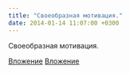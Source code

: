 ```yaml
---
title: "Своеобразная мотивация."
date: 2014-01-14 11:07:00 +0300
---
```


Своеобразная мотивация.


[Вложение](/assets/vk_photos/1/SHFgB_OcCEM.jpg)
[Вложение](/assets/vk_photos/1/pMNuRFIc9vw.jpg)
